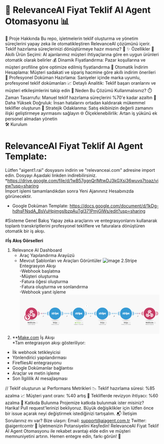 # 🤖 RelevanceAI Fiyat Teklif AI Agent Otomasyonu 📊
📌 Proje Hakkında
Bu repo, işletmelerin teklif oluşturma ve yönetim süreçlerini yapay zeka ile otomatikleştiren RelevanceAI çözümünü içerir. Teklif hazırlama süreçlerinizi dönüştürmeye hazır mısınız? 🚀
✨ Özellikler
🧠 Akıllı Ürün Seçimi: AI ajanlarımız müşteri ihtiyaçlarına göre en uygun ürünleri otomatik olarak belirler
💰 Dinamik Fiyatlandırma: Pazar koşullarına ve müşteri profiline göre optimize edilmiş fiyatlandırma
🔄 Otomatik İndirim Hesaplama: Müşteri sadakati ve sipariş hacmine göre akıllı indirim önerileri
📄 Profesyonel Doküman Hazırlama: Saniyeler içinde marka uyumlu, profesyonel teklif dokümanları
📈 Detaylı Analitik: Teklif başarı oranlarını ve müşteri etkileşimlerini takip edin
🚀 Neden Bu Çözümü Kullanmalısınız?
⏱️ Zaman Tasarrufu: Manuel teklif hazırlama süreçlerini %70'e kadar azaltın
🎯 Daha Yüksek Doğruluk: İnsan hatalarını ortadan kaldırarak mükemmel teklifler oluşturun
💼 Stratejik Odaklanma: Satış ekibinizin değerli zamanını ilişki geliştirmeye ayırmasını sağlayın
🌐 Ölçeklenebilirlik: Artan iş yükünü ek personel almadan yönetin
<br>
🛠️ Kurulum
#  RelevanceAI Fiyat Teklif AI Agent Template:
Lütfen "aigent1.rai" dosyasını indirin ve  "relevanceai.com" adresine import edin. Dosyayı Aşaıdaki linkden indirebilirsiniz. 
*https://drive.google.com/file/d/1wB57ggnQrlMtwDJ3kGXsi36wuvq7toaz/view?usp=sharing<br>
İmport işlemi tamamlandıkdan sonra Yeni Ajanınınz Hesabınızda görünecektir.
* Google Doküman Template:
https://docs.google.com/document/d/1kDg-hdhsFNsdA_BsVuHpjmgsIbzpAuTgl371PmjGlWs/edit?usp=sharing

#Sisteme Genel Bakış
Yapay zeka araçlarını ve entegrasyonlarını kullanarak toplantı transkriptlerini profesyonel tekliflere ve faturalara dönüştüren otomatik bir iş akışı.

#<strong>İş Akış Görselleri</strong>
1. Relevance AI Dashboard
   * Araç Yapılandırma Arayüzü
   * Mevcut Şablonları ve Araçları Görüntüler
  ![image](https://github.com/user-attachments/assets/b38cb24a-45e9-4f1e-81e3-658bb54ba711)
2.Stripe Entegrasyon Akışı<br>
  -Webhook başlatma<br>
  -Müşteri oluşturma<br>
  -Fatura öğesi oluşturma<br>
  -Fatura oluşturma ve sonlandırma<br>
  -Webhook yanıt işleme<br>
![image](https://github.com/yaslan/Relevanceai-Fiyat-Teklif-AI-Agent-Otomasyonu/blob/main/stripe-flow.png)
3. **<a href="https://www.make.com/en">Make.com</a> İş Akışı<br>
*Tam entegrasyon akışı gösteriliyor:<br>
  - İlk webhook tetikleyicisi<br>
  - Yönlendirici yapılandırması<br>
  - FirefliesAI entegrasyonu<br>
  - Google Dokümanlar bağlantısı<br>
  - Araçlar ve metin işleme<br>
  - Son İlgililik AI mesajlaşması<br>


// Teklif oluşturun
📊 Performans Metrikleri
📉 Teklif hazırlama süresi: %85 azalma
📈 Müşteri yanıt oranı: %40 artış
🔄 Tekliflerde revizyon ihtiyacı: %60 azalma
🤝 Katkıda Bulunma
Projemize katkıda bulunmak ister misiniz? Harika! Pull request'lerinizi bekliyoruz. Büyük değişiklikler için lütfen önce bir issue açarak neyi değiştirmek istediğinizi tartışalım.
📬 İletişim
Sorularınız mı var? Bize ulaşın:
Email: support@aiagent.com.tr
Twitter: @aigentcomtr
🌟 İşletmenizin Potansiyelini Keşfedin!
RelevanceAI Fiyat Teklif AI Agent Otomasyonu ile rekabet avantajı elde edin ve müşteri memnuniyetini artırın. Hemen entegre edin, farkı görün! 💯
